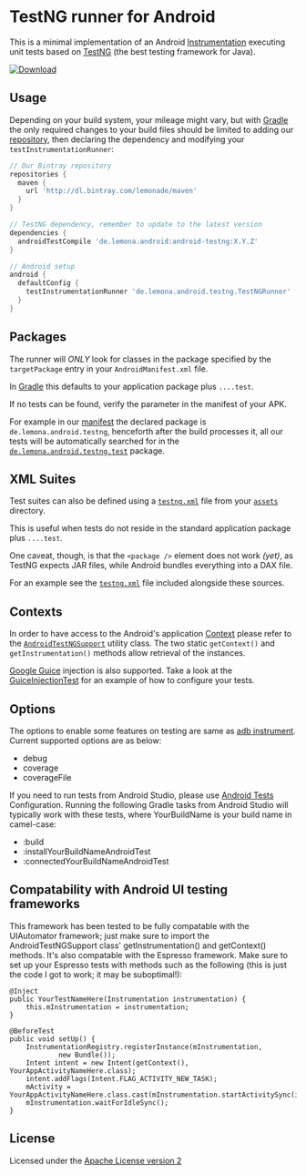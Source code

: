 TestNG runner for Android
=========================

This is a minimal implementation of an Android
[Instrumentation](http://developer.android.com/reference/android/app/Instrumentation.html)
executing unit tests based on [TestNG](http://testng.org/) (the best testing framework for Java).

[![Download](https://api.bintray.com/packages/lemonade/maven/android-testng/images/download.svg) ](https://bintray.com/lemonade/maven/android-testng/_latestVersion)

Usage
-----

Depending on your build system, your mileage might vary, but with
[Gradle](https://gradle.org/) the only required changes to your build files
should be limited to adding our [repository](https://bintray.com/lemonade/maven),
then declaring the dependency and modifying your `testInstrumentationRunner`:

```groovy
// Our Bintray repository
repositories {
  maven {
    url 'http://dl.bintray.com/lemonade/maven'
  }
}

// TestNG dependency, remember to update to the latest version
dependencies {
  androidTestCompile 'de.lemona.android:android-testng:X.Y.Z'
}

// Android setup
android {
  defaultConfig {
    testInstrumentationRunner 'de.lemona.android.testng.TestNGRunner'
  }
}
```


Packages
--------

The runner will *ONLY* look for classes in the package specified by the
`targetPackage` entry in your `AndroidManifest.xml` file.

In [Gradle](https://gradle.org/) this defaults to your application package
plus `....test`.

If no tests can be found, verify the parameter in the manifest of your APK.

For example in our [manifest](src/main/AndroidManifest.xml) the declared
package is `de.lemona.android.testng`, henceforth after the build processes
it, all our tests will be automatically searched for in the
[`de.lemona.android.testng.test`](https://github.com/LemonadeLabInc/android-testng/tree/master/src/androidTest/java/de/lemona/android/testng/test)
package.


XML Suites
----------

Test suites can also be defined using a [`testng.xml`](http://testng.org/doc/documentation-main.html#testng-xml)
file from your [`assets`](src/androidTest/assets) directory.

This is useful when tests do not reside in the standard application package
plus `....test`.

One caveat, though, is that the `<package />` element does not work _(yet)_,
as TestNG expects JAR files, while Android bundles everything into a DAX file.

For an example see the [`testng.xml`](src/androidTest/assets/testng.xml) file
included alongside these sources.


Contexts
--------

In order to have access to the Android's application
[Context](http://developer.android.com/reference/android/content/Context.html)
please refer to the [`AndroidTestNGSupport`](src/main/java/de/lemona/android/testng/AndroidTestNGSupport.java)
utility class. The two static `getContext()` and `getInstrumentation()` methods
allow retrieval of the instances.

[Google Guice](https://github.com/google/guice) injection is also supported. Take a look at the
[GuiceInjectionTest](src/androidTest/java/de/lemona/android/testng/test/GuiceInjectionTest.java)
for an example of how to configure your tests.


Options
--------

The options to enable some features on testing are same as [adb instrument](https://developer.android.com/studio/test/command-line.html). Current supported options are as below:
- debug
- coverage
- coverageFile

If you need to run tests from Android Studio, please use [Android Tests](https://www.jetbrains.com/help/idea/2016.1/run-debug-configuration-android-test.html) Configuration. Running the following Gradle tasks from Android Studio will typically work with these tests, where YourBuildName is your build name in camel-case:

 - :build
 - :installYourBuildNameAndroidTest
 - :connectedYourBuildNameAndroidTest

Compatability with Android UI testing frameworks
------------------------------------------------

This framework has been tested to be fully compatable with the UIAutomator framework; just make sure to import the AndroidTestNGSupport class' getInstrumentation() and getContext() methods. It's also compatable with the Espresso framework. Make sure to set up your Espresso tests with methods such as the following (this is just the code I got to work; it may be suboptimal!):

    @Inject
    public YourTestNameHere(Instrumentation instrumentation) {
        this.mInstrumentation = instrumentation;
    }

    @BeforeTest
    public void setUp() {
        InstrumentationRegistry.registerInstance(mInstrumentation,
                new Bundle());
        Intent intent = new Intent(getContext(), YourAppActivityNameHere.class);
        intent.addFlags(Intent.FLAG_ACTIVITY_NEW_TASK);
        mActivity = YourAppActivityNameHere.class.cast(mInstrumentation.startActivitySync(intent));
        mInstrumentation.waitForIdleSync();
    }


License
-------

Licensed under the [Apache License version 2](LICENSE.md)
